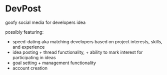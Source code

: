 # DevPost
goofy social media for developers idea

possibly featuring:
- speed-dating aka matching developers based on project interests, skills, and experience
- idea posting + thread functionality, + ability to mark interest for participating in ideas
- goal setting + management functionality
- account creation
